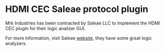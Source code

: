 # HDMI CEC Saleae protocol plugin
Mrk Industries has been contracted by Saleae LLC to implement the HDMI CEC plugin for their logic analizer GUI.

For more information, visit Saleae [website](http://www.saleae.com/), they have some great logic analyzers.
